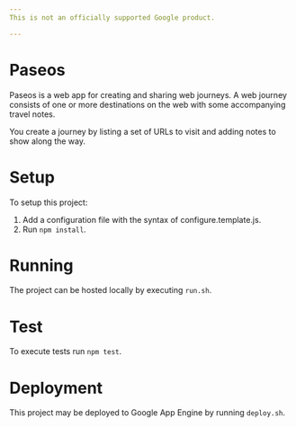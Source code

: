 ```yaml
---
This is not an officially supported Google product.

---
```


# Paseos

Paseos is a web app for creating and sharing web journeys. A
web journey consists of one or more destinations on the web with
some accompanying travel notes.

You create a journey by listing a set of URLs to visit and adding
notes to show along the way.

# Setup

To setup this project:

1. Add a configuration file with the syntax of configure.template.js.
2. Run `npm install`.

# Running

The project can be hosted locally by executing `run.sh`.

# Test

To execute tests run `npm test`.

# Deployment

This project may be deployed to Google App Engine by running `deploy.sh`.
